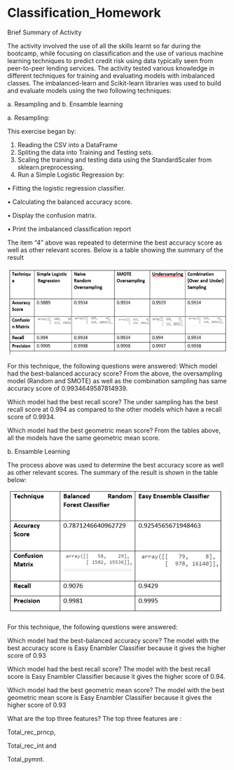# Classification_Homework

Brief Summary of Activity

The activity involved the use of all the skills learnt so far during the bootcamp, while focusing on classification and the use of various machine learning techniques to predict credit risk using data  typically seen from peer-to-peer lending services. The activity tested various knowledge in different techniques for training and evaluating models with imbalanced classes. The imbalanced-learn and Scikit-learn libraries was used to build and evaluate models using the two following techniques:

a.	Resampling and 
b.	Ensamble learning

a. Resampling:

This exercise began by:
1.	Reading the CSV into a DataFrame
2.	Spliting the data into Training and Testing sets.
3.	Scaling the training and testing data using the StandardScaler from sklearn.preprocessing.
4.	Run a Simple Logistic Regression by:

•	Fitting the logistic regression classifier.

•	Calculating the balanced accuracy score.

•	Display the confusion matrix.

•	Print the imbalanced classification report

The item “4” above was repeated to determine the best accuracy score as well as other relevant scores. Below is a table showing the summary of the result

![](Images/ResamplePicture1.png)
 
For this technique, the following questions were answered:
Which model had the best-balanced accuracy score? From the above, the oversampling model (Random and SMOTE) as well as the combination sampling has same accuracy score of 0.9934649587814939.

Which model had the best recall score? The under sampling has the best recall score at 0.994 as compared to the other models which have a recall score of 0.9934.

Which model had the best geometric mean score? From the tables above, all the models have the same geometric mean score.

b.	Ensamble Learning

The process above was used to determine the best accuracy score as well as other relevant scores. The summary of the result is shown in the table below:
 
 ![](Images/EnsamblePicture2.png)

For this technique, the following questions were answered:

Which model had the best-balanced accuracy score? The model with the best accuracy score is Easy Enambler Classifier because it gives the higher score of 0.93

Which model had the best recall score? The model with the best recall score is Easy Enambler Classifier because it gives the higher score of 0.94.

Which model had the best geometric mean score? The model with the best geometric mean score is Easy Enambler Classifier because it gives the higher score of 0.93

What are the top three features? The top three features are : 

Total_rec_prncp, 

Total_rec_int and 

Total_pymnt.
